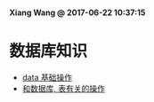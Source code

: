 #### Xiang Wang @ 2017-06-22 10:37:15

# 数据库知识

* [data 基础操作](./data.md)
* [和数据库, 表有关的操作](./table表和数据库.md)
